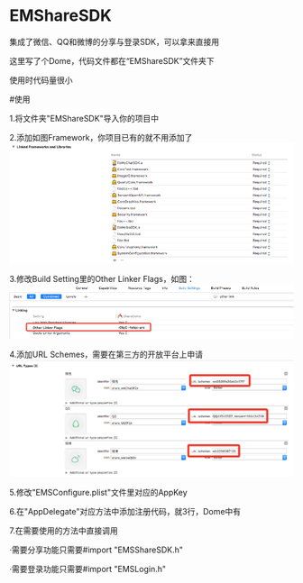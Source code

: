 # EMShareSDK
集成了微信、QQ和微博的分享与登录SDK，可以拿来直接用

这里写了个Dome，代码文件都在“EMShareSDK”文件夹下

使用时代码量很小



#使用

1.将文件夹"EMShareSDK"导入你的项目中


2.添加如图Framework，你项目已有的就不用添加了
![](ShareDome/attachment1.png)


3.修改Build Setting里的Other Linker Flags，如图：
![](ShareDome/attachment2.png)


4.添加URL Schemes，需要在第三方的开放平台上申请
![](ShareDome/attachment3.png)


5.修改"EMSConfigure.plist"文件里对应的AppKey


6.在"AppDelegate"对应方法中添加注册代码，就3行，Dome中有


7.在需要使用的方法中直接调用

·需要分享功能只需要#import "EMSShareSDK.h"

·需要登录功能只需要#import "EMSLogin.h"

